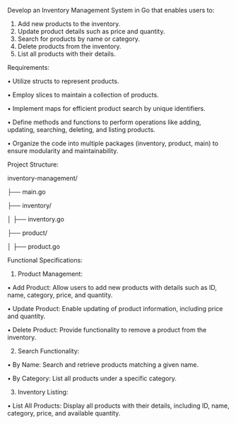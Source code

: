 Develop an Inventory Management System in Go that enables users to:

1. Add new products to the inventory.
2. Update product details such as price and quantity.
3. Search for products by name or category.
4. Delete products from the inventory.
5. List all products with their details.

Requirements:

• Utilize structs to represent products.

• Employ slices to maintain a collection of products.

• Implement maps for efficient product search by unique identifiers.

• Define methods and functions to perform operations like adding, updating, searching, deleting, and listing products.

• Organize the code into multiple packages (inventory, product, main) to ensure modularity and maintainability.

Project Structure:

inventory-management/

├── main.go

├── inventory/

│   ├── inventory.go

├── product/

│   ├── product.go

Functional Specifications:

1. Product Management:

• Add Product: Allow users to add new products with details such as ID, name, category, price, and quantity.

• Update Product: Enable updating of product information, including price and quantity.

• Delete Product: Provide functionality to remove a product from the inventory.

2. Search Functionality:

• By Name: Search and retrieve products matching a given name.

• By Category: List all products under a specific category.

3. Inventory Listing:

• List All Products: Display all products with their details, including ID, name, category, price, and available quantity.
